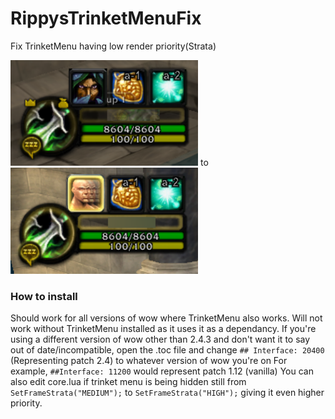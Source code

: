 # RippysTrinketMenuFix
Fix TrinketMenu having low render priority(Strata)

<img src="images/Rippys_TrinketMenu_Fix.png" width=300>
to
<img src="images/Rippys_TrinketMenu_Fix1.png" width=300">


### How to install

Should work for all versions of wow where TrinketMenu also works.
Will not work without TrinketMenu installed as it uses it as a dependancy.
If you're using a different version of wow other than 2.4.3 and don't want it to say out of date/incompatible, open the .toc file and change `## Interface: 20400` (Representing patch 2.4) to whatever version of wow you're on
For example, `##Interface: 11200` would represent patch 1.12 (vanilla)
You can also edit core.lua if trinket menu is being hidden still from `SetFrameStrata("MEDIUM");` to `SetFrameStrata("HIGH");` giving it even higher priority. 
